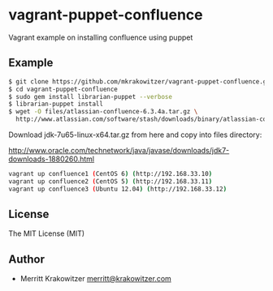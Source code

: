 vagrant-puppet-confluence
===================

Vagrant example on installing confluence using puppet

Example
-------
```sh
$ git clone https://github.com/mkrakowitzer/vagrant-puppet-confluence.git
$ cd vagrant-puppet-confluence
$ sudo gem install librarian-puppet --verbose
$ librarian-puppet install
$ wget -O files/atlassian-confluence-6.3.4a.tar.gz \
  http://www.atlassian.com/software/stash/downloads/binary/atlassian-confluence-6.3.4a.tar.gz
```
Download jdk-7u65-linux-x64.tar.gz from here and copy into files directory:

http://www.oracle.com/technetwork/java/javase/downloads/jdk7-downloads-1880260.html
 
```sh
vagrant up confluence1 (CentOS 6) (http://192.168.33.10)
vagrant up confluence2 (CentOS 5) (http://192.168.33.11)
vagrant up confluence3 (Ubuntu 12.04) (http://192.168.33.12)
```

License
-------
The MIT License (MIT)

Author
------------
* Merritt Krakowitzer merritt@krakowitzer.com
